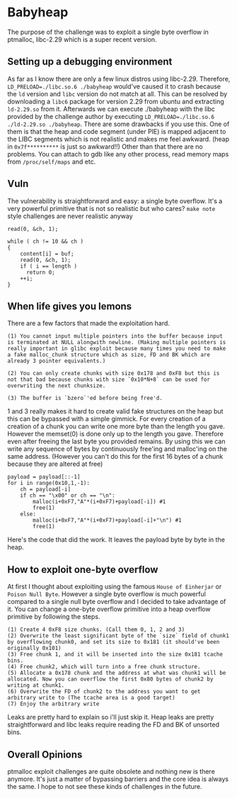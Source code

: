 # Babyheap

The purpose of the challenge was to exploit a single byte overflow in ptmalloc, libc-2.29 which is a super recent version. 

## Setting up a debugging environment

As far as I know there are only a few linux distros using libc-2.29. Therefore, `LD_PRELOAD=./libc.so.6 ./babyheap` would've caused it to crash because the `ld` version and `libc` version do not match at all. This can be resolved by downloading a `libc6` package for version 2.29 from ubuntu and extracting `ld-2.29.so` from it. Afterwards we can execute ./babyheap with the libc provided by the challenge author by executing `LD_PRELOAD=./libc.so.6 ./ld-2.29.so ./babyheap`. There are some drawbacks if you use this. One of them is that the heap and code segment (under PIE) is mapped adjacent to the LIBC segments which is not realistic and makes me feel awkward. (heap in `0x7f**********` is just so awkward!!) Other than that there are no problems. You can attach to gdb like any other process, read memory maps from `/proc/self/maps` and etc.

## Vuln

The vulnerability is straightforward and easy: a single byte overflow. It's a very powerful primitive that is not so realistic but who cares? `make note` style challenges are never realistic anyway
```
read(0, &ch, 1);

while ( ch != 10 && ch )
{
	content[i] = buf;
	read(0, &ch, 1);
	if ( i == length )
	  return 0;
	++i;
}
```

## When life gives you lemons

There are a few factors that made the exploitation hard.

```
(1) You cannot input multiple pointers into the buffer because input is terminated at NULL alongwith newline. (Making multiple pointers is really important in glibc exploit because many times you need to make a fake malloc_chunk structure which as size, FD and BK which are already 3 pointer equivalents.)

(2) You can only create chunks with size 0x178 and 0xF8 but this is not that bad because chunks with size `0x10*N+8` can be used for overwriting the next chunksize.

(3) The buffer is `bzero`'ed before being free'd.
```

1 and 3 really makes it hard to create valid fake structures on the heap but this can be bypassed with a simple gimmick. For every creation of a creation of a chunk you can write one more byte than the length you gave. However the memset(0) is done only up to the length you gave. Therefore even after freeing the last byte you provided remains. By using this we can write any sequence of bytes by continuously free'ing and malloc'ing on the same address. (However you can't do this for the first 16 bytes of a chunk because they are altered at free)

```
payload = payload[::-1]
for i in range(0x10,1,-1):
	ch = payload[-i]
	if ch == "\x00" or ch == "\n":
		malloc(i+0xF7,"A"*(i+0xF7)+payload[-i]) #1
		free(1)
	else:
		malloc(i+0xF7,"A"*(i+0xF7)+payload[-i]+"\n") #1
		free(1)
```

Here's the code that did the work. It leaves the payload byte by byte in the heap.

## How to exploit one-byte overflow

At first I thought about exploiting using the famous `House of Einherjar` or `Poison Null Byte`. However a single byte overflow is much powerful compared to a single null byte overflow and I decided to take advantage of it. You can change a one-byte overflow primitive into a heap overflow primitive by following the steps.

```
(1) Create 4 0xF8 size chunks. (Call them 0, 1, 2 and 3)
(2) Overwrite the least significant byte of the `size` field of chunk1 by overflowing chunk0, and set its size to 0x181 (it should've been originally 0x101)
(3) Free chunk 1, and it will be inserted into the size 0x181 tcache bins.
(4) Free chunk2, which will turn into a free chunk structure.
(5) Allocate a 0x178 chunk and the address at what was chunk1 will be allocated. Now you can overflow the first 0x80 bytes of chunk2 by writing at chunk1.
(6) Overwrite the FD of chunk2 to the address you want to get arbitrary write to (The tcache area is a good target)
(7) Enjoy the arbitrary write
```

Leaks are pretty hard to explain so i'll just skip it. Heap leaks are pretty straightforward and libc leaks require reading the FD and BK of unsorted bins.

## Overall Opinions

ptmalloc exploit challenges are quite obsolete and nothing new is there anymore. It's just a matter of bypassing barriers and the core idea is always the same. I hope to not see these kinds of challenges in the future.

